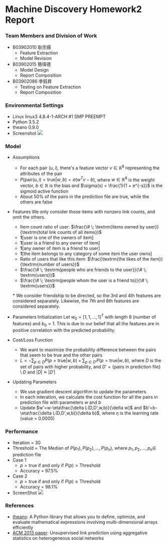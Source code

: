 ﻿# Machine Discovery Homework2 Report 

### Team Members and Division of Work
- B03902010 耿宗揚
  - Feature Extraction
  - Model Revision
- B03902015 簡瑋德
  - Model Design
  - Report Composition
- B03902086 李鈺昇
  - Testing on Feature Extraction
  - Report Composition

### Environmental Settings
- Linux linux3 4.8.4-1-ARCH #1 SMP PREEMPT
- Python 3.5.2
- theano 0.9.0
- Screenshot
![](https://i.imgur.com/PYc37vT.jpg)

### Model

- Assumptions
  - For each pair $(u,i)$, there's a feature vector $v\in \mathbb{R}^8$ representing the attributes of the pair
  - $P(\textrm{pair}(u,i)=\textrm{true}|w,b)=\sigma(w^Tv-b)$, where $w\in \mathbb{R}^8$ is the weight vector, $b\in \mathbb{R}$ is the bias and $\sigma(s) = \frac{1}{1 + e^{-s}}$ is the sigmoid active function
  - About $50$% of the pairs in the prediction file are $\textrm{true}$, while the others are $\textrm{false}$

- Features
We only consider those items with nonzero link counts, and omit the others.

  - Item count ratio of user: $\frac{\# \; \textrm{items owned by user}}{\textrm{total link counts of all items}}$
  - $\textbf{1}[\textrm{user is one of the owners of item}]$
  - $\textbf{1}[\textrm{user is a friend to any owner of item}]$
  - $\textbf{1}[\textrm{any owner of item is a friend to user}]$
  - $\textbf{1}[\textrm{the item belongs to any category of some item the user owns}]$
  - Ratio of users that like this item: $\frac{\textrm{the likes of the item}}{\textrm{number of users}}$
  - $\frac{\# \; \textrm{people who are friends to the user}}{\# \; \textrm{users}}$
  - $\frac{\# \; \textrm{people whom the user is a friend to}}{\# \; \textrm{users}}$

  \* We consider friendship to be directed, so the 3rd and 4th features are considered separately. Likewise, the 7th and 8th features are considered separately.


- Parameters Initialization
Let $w_0 = [1, 1, \dots, 1]^T$ with length 8 (number of features) and $b_0=1$.
This is due to our belief that all the features are in positive correlation with the predicted probability.


- Cost/Loss Function
  - We want to maximize the probability difference between the pairs that seem to be true and the other pairs
  - $L=-\sum_{p\in D}P(p=\textrm{true}|w,b)+\sum_{p\in D'}P(p=\textrm{true}|w,b)$, where $D$ is the set of pairs with higher probability, and $D'=\{\textrm{pairs in prediction file}\}\setminus D$ and $|D|\approx|D'|$

- Updating Parameters
  - We use gradient descent algorithm to update the parameters
  - In each interation, we calculate the cost function for all the pairs in prediction file with parameters $w$ and $b$
  - Update $w'=w-\eta\frac{\delta L(D,D',w,b)}{\delta w}$ and $b'=b-\eta\frac{\delta L(D,D',w,b)}{\delta b}$, where $\eta$ is the learning rate (value = $0.0005$)


### Performance
- Iteration = $30$
- $\textrm{Threshold}$ = The Median of $P(p_1),P(p_2),...,P(p_n)$, where $p_1,p_2,...,p_n\in$ prediction file
- Case $1$
  - $p=\textrm{true}$ if and only if $P(p)>\textrm{Threshold}$
  - Accuracy = $97.5$%
- Case $2$
  - $p=\textrm{true}$ if and only if $P(p)\geq\textrm{Threshold}$
  - Accuracy = $98.1$%
- ScreenShot
![](https://i.imgur.com/Z8DgVrf.jpg)


### References
  - [theano](http://deeplearning.net/software/theano/): A Python library that allows you to define, optimize, and evaluate mathematical expressions involving multi-dimensional arrays efficiently
  - [ACM 2013 paper](http://dl.acm.org/citation.cfm?id=2487614): Unsupervised link prediction using aggregative statistics on heterogeneous social networks